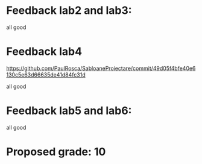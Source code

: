 # Feedback lab2 and lab3:
all good

# Feedback lab4
https://github.com/PaulRosca/SabloaneProiectare/commit/49d05f4bfe40e6130c5e63d66635de41d84fc31d

all good

# Feedback lab5 and lab6:

all good

# Proposed grade: 10
